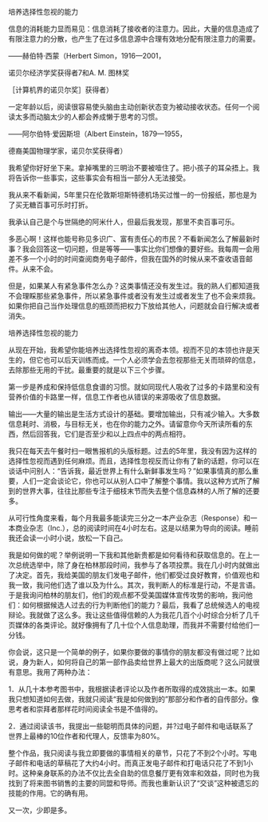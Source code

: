 培养选择性忽视的能力

信息的消耗能力显而易见：信息消耗了接收者的注意力。因此，大量的信息造成了有限注意力的分散，也产生了在过多信息源中合理有效地分配有限注意力的需要。

——赫伯特·西蒙（Herbert Simon，1916—2001，

诺贝尔经济学奖获得者7和A. M. 图林奖

［计算机界的诺贝尔奖］获得者）

一定年龄以后，阅读很容易使头脑由主动创新状态变为被动接收状态。任何一个阅读太多而动脑太少的人都会养成懒于思考的习惯。

——阿尔伯特·爱因斯坦（Albert Einstein，1879—1955，

德裔美国物理学家，诺贝尔奖获得者）

我希望你好好坐下来。拿掉嘴里的三明治不要被噎住了。把小孩子的耳朵捂上。我将告诉你一些事实，这些事实会有相当一部分人无法接受。

我从来不看新闻，5年里只在伦敦斯坦斯特德机场买过惟一的一份报纸，那也是为了买无糖百事可乐时打折。

我承认自己是个与世隔绝的阿米什人，但最后我发现，那里不卖百事可乐。

多恶心啊！这样也能号称见多识广、富有责任心的市民？不看新闻怎么了解最新时事？我会回答这一切问题，但是等等——事实比你们想像的要好些。我每周一会用差不多一个小时的时间查阅商务电子邮件，但我在国外的时候从来不查收语音邮件。从来不会。

但是，如果某人有紧急事件怎么办？这类事情还没有发生过。我的熟人们都知道我不会理睬那些紧急事件，所以紧急事件或者没有发生过或者发生了也不会来烦我。如果你把自己当作处理信息的瓶颈而把权力下放给其他人，问题就会自行解决或者消失。

培养选择性忽视的能力

从现在开始，我希望你能培养出选择性忽视的离奇本领。视而不见的本领也许是天生的，但它也可以后天训练而成。一个人必须学会去忽视那些无关而琐碎的信息，去除那些无用的干扰。最重要的就是以下三个步骤。

第一步是养成和保持低信息食谱的习惯。就如同现代人吸收了过多的卡路里和没有营养价值的卡路里一样，信息工作者也从错误的来源吸收了信息数据。

输出——大量的输出是生活方式设计的基础。要增加输出，只有减少输入。大多数信息耗时、消极，与目标无关，也在你的能力之外。请留意你今天所读所看的东西，然后回答我，它们是否至少和以上四点中的两点相符。

我只在每天去午餐时扫一眼售报机的头版标题。过去的5年里，我没有因为这样的选择性忽视而遇到任何麻烦。而且，选择性忽视反而让你有了新的话题，你可以在谈话中问别人：“告诉我，最近世界上有什么新鲜事发生吗？”如果事情真的那么重要，人们一定会谈论它，你也可以从别人口中了解整个事情。我以这种方式所了解到的世界大事，往往比那些专注于细枝末节而失去整个信息森林的人所了解的还要多。

从可行性角度来看，每个月我最多能读完三分之一本产业杂志（Response）和一本商业杂志（Inc.），总的阅读时间在4小时左右。这是以结果为导向的阅读。睡前我还会读一小时小说，放松一下自己。

我是如何做的呢？举例说明一下我和其他新贵都是如何看待和获取信息的。在上一次总统选举中，除了身在柏林那段时间，我参与了各项投票。我在几小时内就做出了决定。首先，我给美国的朋友们发电子邮件，他们都受过良好教育，价值观也和我一致，我问他们选了谁以及为什么。其次，我判断人的标准是行动，不是言语。于是我询问柏林的朋友们，他们的观点都不受美国媒体宣传攻势的影响，我问他们：如何根据候选人过去的行为判断他们的能力？最后，我看了总统候选人的电视辩论。我就做了这么多。我让这些值得信赖的人为我花几百个小时综合分析了几千页媒体的各类评论。就好像拥有了几十位个人信息助理，而我并不需要付给他们一分钱。

你会说，这只是一个简单的例子，如果你要做的事情你的朋友都没有做过呢？比如说，身为新人，如何将自己的第一部作品卖给世界上最大的出版商呢？这么问就很有意思。我用了两种办法：

1．从几十本参考图书中，我根据读者评论以及作者所取得的成效挑出一本。如果我只想知道如何去做，我就只阅读“我是如何做到的”那部分和作者的自传部分。像思考者和崇拜者那样花时间阅读全书是不值得的。

2．通过阅读该书，我提出一些聪明而具体的问题，并?过电子邮件和电话联系了世界上最棒的10位作者和代理人，反馈率为80%。

整个作品，我只阅读与我立即要做的事情相关的章节，只花了不到2个小时。写电子邮件和电话的草稿花了大约4小时。而真正发电子邮件和打电话只花了不到1小时。这种亲身联系的办法不仅比去全自助的信息餐厅更有效率和效益，同时也为我找到了将来图书销售的主要的同盟和导师。而我也重新认识了“交谈”这种被遗忘的技能的作用。它的确有用。

又一次，少即是多。
